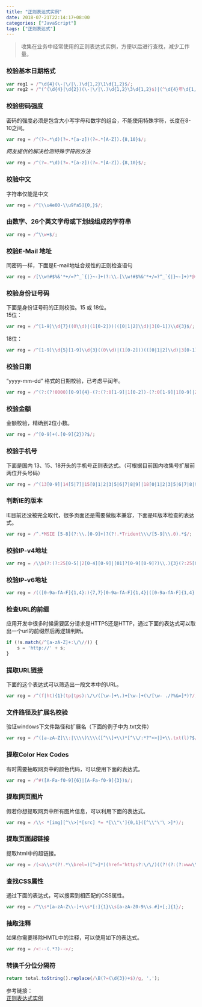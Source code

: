 ```yaml
---
title: "正则表达式实例"
date: 2018-07-21T22:14:17+08:00
categories: ["JavaScript"]
tags: ["正则表达式"]
---
```

> 收集在业务中经常使用的正则表达式实例，方便以后进行查找，减少工作量。

### 校验基本日期格式
```javascript
var reg1 = /^\d{4}(\-|\/|\.)\d{1,2}\1\d{1,2}$/;
var reg2 = /^(^(\d{4}|\d{2})(\-|\/|\.)\d{1,2}\3\d{1,2}$)|(^\d{4}年\d{1,2}月\d{1,2}日$)$/;
```
### 校验密码强度
密码的强度必须是包含大小写字母和数字的组合，不能使用特殊字符，长度在8-10之间。
```javascript
var reg = /^(?=.*\d)(?=.*[a-z])(?=.*[A-Z]).{8,10}$/;
```
*网友提供的解决检测特殊字符的方法*
```javascript
var reg = /^(?=.*\d)(?=.*[a-z])(?=.*[A-Z]).{8,10}$/;
```
### 校验中文
字符串仅能是中文
```javascript
var reg = /^[\\u4e00-\\u9fa5]{0,}$/;
```
### 由数字、26个英文字母或下划线组成的字符串
```javascript
var reg = /^\\w+$/;
```
### 校验E-Mail 地址
同密码一样，下面是E-mail地址合规性的正则检查语句
```javascript
var reg = /[\\w!#$%&'*+/=?^_`{|}~-]+(?:\\.[\\w!#$%&'*+/=?^_`{|}~-]+)*@(?:[\\w](?:[\\w-]*[\\w])?\\.)+[\\w](?:[\\w-]*[\\w])?/;
```
### 校验身份证号码
下面是身份证号码的正则校验。15 或 18位。  
15位：
```javascript
var reg = /^[1-9]\\d{7}((0\\d)|(1[0-2]))(([0|1|2]\\d)|3[0-1])\\d{3}$/;
```
18位：
```javascript
var reg = /^[1-9]\\d{5}[1-9]\\d{3}((0\\d)|(1[0-2]))(([0|1|2]\\d)|3[0-1])\\d{3}([0-9]|X)$/;
```
### 校验日期
“yyyy-mm-dd” 格式的日期校验，已考虑平闰年。
```javascript
var reg = /^(?:(?!0000)[0-9]{4}-(?:(?:0[1-9]|1[0-2])-(?:0[1-9]|1[0-9]|2[0-8])|(?:0[13-9]|1[0-2])-(?:29|30)|(?:0[13578]|1[02])-31)|(?:[0-9]{2}(?:0[48]|[2468][048]|[13579][26])|(?:0[48]|[2468][048]|[13579][26])00)-02-29)$/;
```
### 校验金额
金额校验，精确到2位小数。
```javascript
var reg = /^[0-9]+(.[0-9]{2})?$/;
```
### 校验手机号
下面是国内 13、15、18开头的手机号正则表达式。（可根据目前国内收集号扩展前两位开头号码）
```javascript
var reg = /^(13[0-9]|14[5|7]|15[0|1|2|3|5|6|7|8|9]|18[0|1|2|3|5|6|7|8|9])\\d{8}$/;
```
### 判断IE的版本
IE目前还没被完全取代，很多页面还是需要做版本兼容，下面是IE版本检查的表达式。
```javascript
var reg = /^.*MSIE [5-8](?:\\.[0-9]+)?(?!.*Trident\\\/[5-9]\\.0).*$/;
```
### 校验IP-v4地址
```javascript
var reg = /\\b(?:(?:25[0-5]|2[0-4][0-9]|[01]?[0-9][0-9]?)\\.){3}(?:25[0-5]|2[0-4][0-9]|[01]?[0-9][0-9]?)\\b/;
```
### 校验IP-v6地址
```javascript
var reg = /(([0-9a-fA-F]{1,4}:){7,7}[0-9a-fA-F]{1,4}|([0-9a-fA-F]{1,4}:){1,7}:|([0-9a-fA-F]{1,4}:){1,6}:[0-9a-fA-F]{1,4}|([0-9a-fA-F]{1,4}:){1,5}(:[0-9a-fA-F]{1,4}){1,2}|([0-9a-fA-F]{1,4}:){1,4}(:[0-9a-fA-F]{1,4}){1,3}|([0-9a-fA-F]{1,4}:){1,3}(:[0-9a-fA-F]{1,4}){1,4}|([0-9a-fA-F]{1,4}:){1,2}(:[0-9a-fA-F]{1,4}){1,5}|[0-9a-fA-F]{1,4}:((:[0-9a-fA-F]{1,4}){1,6})|:((:[0-9a-fA-F]{1,4}){1,7}|:)|fe80:(:[0-9a-fA-F]{0,4}){0,4}%[0-9a-zA-Z]{1,}|::(ffff(:0{1,4}){0,1}:){0,1}((25[0-5]|(2[0-4]|1{0,1}[0-9]){0,1}[0-9])\\.){3,3}(25[0-5]|(2[0-4]|1{0,1}[0-9]){0,1}[0-9])|([0-9a-fA-F]{1,4}:){1,4}:((25[0-5]|(2[0-4]|1{0,1}[0-9]){0,1}[0-9])\\.){3,3}(25[0-5]|(2[0-4]|1{0,1}[0-9]){0,1}[0-9]))/;
```
### 检查URL的前缀
应用开发中很多时候需要区分请求是HTTPS还是HTTP，通过下面的表达式可以取出一个url的前缀然后再逻辑判断。
```javascript
if (!s.match(/^[a-zA-Z]+:\/\//)) {
    s = 'http://' + s;
}
```
### 提取URL链接
下面的这个表达式可以筛选出一段文本中的URL。
```javascript
var reg = /^(f|ht){1}(tp|tps):\/\/([\w-]+\.)+[\w-]+(\/[\w- ./?%&=]*)?/;
```
### 文件路径及扩展名校验
验证windows下文件路径和扩展名（下面的例子中为.txt文件）
```javascript
var reg = /^([a-zA-Z]\\:|\\\\)\\\\([^\\]+\\)*[^\\/:*?"<>|]+\\.txt(l)?$/;
```
### 提取Color Hex Codes
有时需要抽取网页中的颜色代码，可以使用下面的表达式。
```javascript
var reg = /^#([A-Fa-f0-9]{6}|[A-Fa-f0-9]{3})$/;
```
### 提取网页图片
假若你想提取网页中所有图片信息，可以利用下面的表达式。
```javascript
var reg = /\\< *[img][^\\>]*[src] *= *[\\"\']{0,1}([^\\"\'\ >]*)/;
```
### 提取页面超链接
提取html中的超链接。
```javascript
var reg = /(<a\\s*(?!.*\\brel=)[^>]*)(href="https?:\/\/)((?!(?:(?:www\\.)?'.implode('|(?:www\\.)?', $follow_list).'))[^"]+)"((?!.*\\brel=)[^>]*)(?:[^>]*)>/;
```
### 查找CSS属性
通过下面的表达式，可以搜索到相匹配的CSS属性。
```javascript
var reg = /^\\s*[a-zA-Z\\-]+\\s*[:]{1}\\s[a-zA-Z0-9\\s.#]+[;]{1}/;
```
### 抽取注释
如果你需要移除HMTL中的注释，可以使用如下的表达式。
```javascript
var reg = /<!--(.*?)-->/;
```
### 转换千分位分隔符
```javascript
return total.toString().replace(/\B(?=(\d{3})+$)/g, ',');
```

参考链接：  
<a href="https://segmentfault.com/a/1190000012806098" target="_blank">正则表达式实例</a>